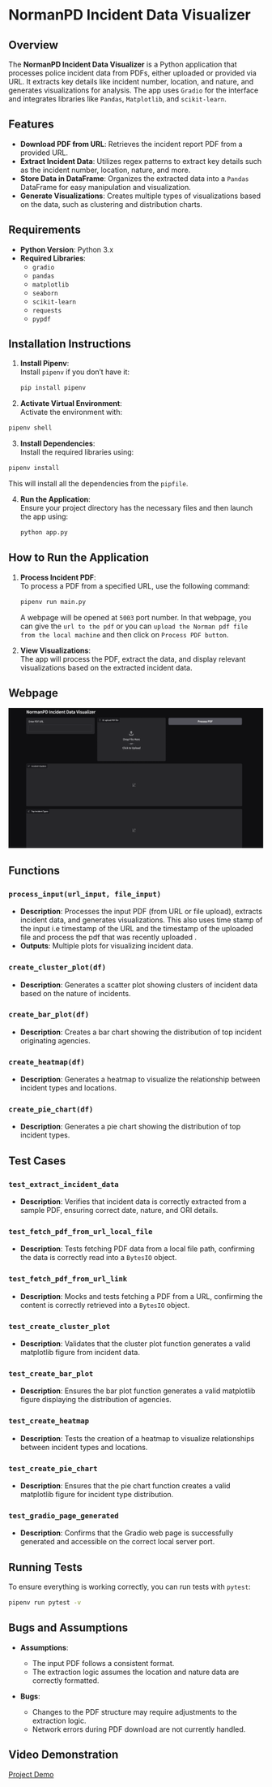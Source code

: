 # NormanPD Incident Data Visualizer

## Overview

The **NormanPD Incident Data Visualizer** is a Python application that processes police incident data from PDFs, either uploaded or provided via URL. It extracts key details like incident number, location, and nature, and generates visualizations for analysis. The app uses `Gradio` for the interface and integrates libraries like `Pandas`, `Matplotlib`, and `scikit-learn`.

## Features

- **Download PDF from URL**: Retrieves the incident report PDF from a provided URL.
- **Extract Incident Data**: Utilizes regex patterns to extract key details such as the incident number, location, nature, and more.
- **Store Data in DataFrame**: Organizes the extracted data into a `Pandas` DataFrame for easy manipulation and visualization.
- **Generate Visualizations**: Creates multiple types of visualizations based on the data, such as clustering and distribution charts.

## Requirements

- **Python Version**: Python 3.x
- **Required Libraries**:  
  - `gradio`  
  - `pandas`  
  - `matplotlib`  
  - `seaborn`  
  - `scikit-learn`  
  - `requests`  
  - `pypdf`

## Installation Instructions

1. **Install Pipenv**:  
   Install `pipenv` if you don’t have it:
   ```bash
   pip install pipenv
   ```

2.  **Activate Virtual Environment**:  
   Activate the environment with:
   ```bash
   pipenv shell
   ```


3.  **Install Dependencies**:  
   Install the required libraries using:
   ```bash
   pipenv install 
   ```
   This will install all the dependencies from the `pipfile`.

4. **Run the Application**:  
   Ensure your project directory has the necessary files and then launch the app using:
   ```bash
   python app.py
   ```

## How to Run the Application

1. **Process Incident PDF**:  
   To process a PDF from a specified URL, use the following command:
   ```bash
   pipenv run main.py 
   ```
   A webpage will be opened at `5003` port number. In that webpage, you can give the `url to the pdf` or you can `upload the Norman pdf file from the local machine` and then click on `Process PDF button`.


2. **View Visualizations**:  
   The app will process the PDF, extract the data, and display relevant visualizations based on the extracted incident data.

## Webpage 
![Webpage](webpage.png)

## Functions

### `process_input(url_input, file_input)`
  - **Description**: Processes the input PDF (from URL or file upload), extracts incident data, and generates visualizations. This also uses time stamp of the input i.e timestamp of the URL and the timestamp of the uploaded file and process the pdf that was recently uploaded . 
  - **Outputs**: Multiple plots for visualizing incident data.

### `create_cluster_plot(df)`
  - **Description**: Generates a scatter plot showing clusters of incident data based on the nature of incidents.

### `create_bar_plot(df)`
  - **Description**: Creates a bar chart showing the distribution of top incident originating agencies.

### `create_heatmap(df)`
  - **Description**: Generates a heatmap to visualize the relationship between incident types and locations.

### `create_pie_chart(df)`
  - **Description**: Generates a pie chart showing the distribution of top incident types.

## Test Cases

### `test_extract_incident_data`
- **Description**: Verifies that incident data is correctly extracted from a sample PDF, ensuring correct date, nature, and ORI details.

### `test_fetch_pdf_from_url_local_file`
- **Description**: Tests fetching PDF data from a local file path, confirming the data is correctly read into a `BytesIO` object.

### `test_fetch_pdf_from_url_link`
- **Description**: Mocks and tests fetching a PDF from a URL, confirming the content is correctly retrieved into a `BytesIO` object.

### `test_create_cluster_plot`
- **Description**: Validates that the cluster plot function generates a valid matplotlib figure from incident data.

### `test_create_bar_plot`
- **Description**: Ensures the bar plot function generates a valid matplotlib figure displaying the distribution of agencies.

### `test_create_heatmap`
- **Description**: Tests the creation of a heatmap to visualize relationships between incident types and locations.

### `test_create_pie_chart`
- **Description**: Ensures that the pie chart function creates a valid matplotlib figure for incident type distribution.

### `test_gradio_page_generated`
- **Description**: Confirms that the Gradio web page is successfully generated and accessible on the correct local server port.

## Running Tests

To ensure everything is working correctly, you can run tests with `pytest`:
```bash
pipenv run pytest -v
```

## Bugs and Assumptions

- **Assumptions**:
  - The input PDF follows a consistent format.
  - The extraction logic assumes the location and nature data are correctly formatted.
  
- **Bugs**:
  - Changes to the PDF structure may require adjustments to the extraction logic.
  - Network errors during PDF download are not currently handled.

## Video Demonstration

[Project Demo](https://youtu.be/sbW--smuJQs)
